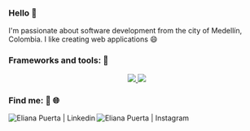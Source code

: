 ### Hello 👋

I'm passionate about software development from the city of Medellín, Colombia. I like creating web applications :smile:

### Frameworks and tools: :rocket:

<p align="center">
<a href="https://skillicons.dev">
    <img src="https://skillicons.dev/icons?i=java,js,ts,react,vue,git,nodejs,tailwind,html,css,astro,sass" />
    <img src="https://skillicons.dev/icons?i=docker,github,mysql,postgres,figma,maven,idea,vite,postman,vercel,vscode,netlify" />
  </a>
</p>

### Find me: :speech_balloon: :globe_with_meridians:

<div align="left">
<a href="https://www.linkedin.com/in/eliana-puerta/">
  <img align="left" alt="Eliana Puerta | Linkedin" src="https://img.shields.io/badge/LinkedIn-0077B5?style=for-the-badge&logo=linkedin&logoColor=white" /></a>
<a href="https://www.instagram.com/elianaj_puerta/">
  <img align="left" alt="Eliana Puerta | Instagram" src="https://img.shields.io/badge/Instagram-E4405F?style=for-the-badge&logo=instagram&logoColor=white" />
<div>
